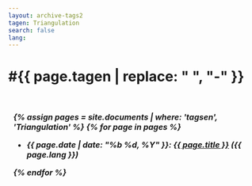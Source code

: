 ```yaml
---
layout: archive-tags2
tagen: Triangulation
search: false
lang:
---
```


<h1>#{{ page.tagen | replace: " ", "-" }}</h1>
<p>&nbsp;</p>

<h5 style='font-size:16px; margin:5px; padding:5px;'>
{% assign pages = site.documents | where: 'tagsen', 'Triangulation' %}
{% for page in pages %}
  <ul>
    <li>
      {{ page.date | date: "%b %d, %Y" }}: <a href="{{ page.url }}">{{ page.title }}</a> ({{ page.lang }})
    </li>
  </ul>
{% endfor %}
</h5>
